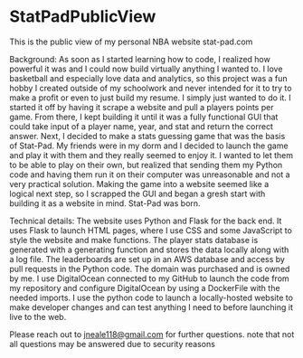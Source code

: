 # StatPadPublicView
This is the public view of my personal NBA website stat-pad.com

Background:
As soon as I started learning how to code, I realized how powerful it was and I could now build virtually anything I wanted to. I love basketball and especially love data and analytics, so this project was a fun hobby I created outside of my schoolwork and never intended for it to try to make a profit or even to just build my resume. I simply just wanted to do it. I started it off by having it scrape a website and pull a players points per game. From there, I kept building it until it was a fully functional GUI that could take input of a player name, year, and stat and return the correct answer. Next, I decided to make a stats guessing game that was the basis of Stat-Pad. My friends were in my dorm and I decided to launch the game and play it with them and they really seemed to enjoy it.  I wanted to let them to be able to play on their own, but realized that sending them my Python code and having them run it on their computer was unreasonable and not a very practical solution. Making the game into a website seemed like a logical next step, so I scrapped the GUI and began a gresh start with building it as a website in mind. Stat-Pad was born.

Technical details:
The website uses Python and Flask for the back end. It uses Flask to launch HTML pages, where I use CSS and some JavaScript to style the website and make functions. The player stats database is generated with a generating function and stores the data locally along with a log file. 
The leaderboards are set up in an AWS database and access by pull requests in the Python code.
The domain was purchased and is owned by me. I use DigitalOcean connected to my GitHub to launch the code from my repository and configure DigitalOcean by using a DockerFile with the needed imports. I use the python code to launch a locally-hosted website to make developer changes and can test anything I need to before launching it live to the web.

Please reach out to jneale118@gmail.com for further questions. note that not all questions may be answered due to security reasons
